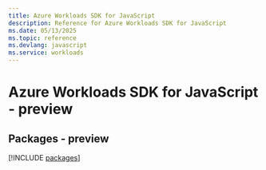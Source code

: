 ```yaml
---
title: Azure Workloads SDK for JavaScript
description: Reference for Azure Workloads SDK for JavaScript
ms.date: 05/13/2025
ms.topic: reference
ms.devlang: javascript
ms.service: workloads
---
```

# Azure Workloads SDK for JavaScript - preview
## Packages - preview
[!INCLUDE [packages](workloads-index.md)]